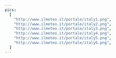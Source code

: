 ```yaml
---
pics:
  [
    "http://www.ilmeteo.it/portale/italy1.png",
    "http://www.ilmeteo.it/portale/italy2.png",
    "http://www.ilmeteo.it/portale/italy3.png",
    "http://www.ilmeteo.it/portale/italy4.png",
    "http://www.ilmeteo.it/portale/italy5.png",
    "http://www.ilmeteo.it/portale/italy6.png",
  ]
---
```

